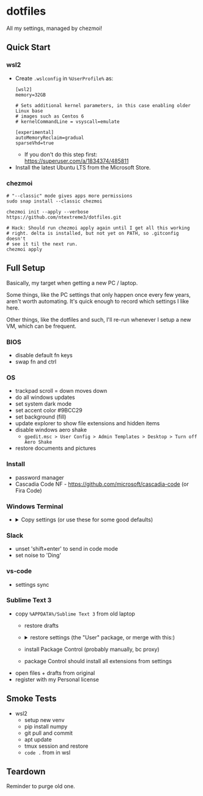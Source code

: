 # dotfiles

All my settings, managed by chezmoi!

## Quick Start

### wsl2

- Create `.wslconfig` in `%UserProfile%` as:
    ```
    [wsl2]
    memory=32GB

    # Sets additional kernel parameters, in this case enabling older Linux base
    # images such as Centos 6
    # kernelCommandLine = vsyscall=emulate

    [experimental]
    autoMemoryReclaim=gradual
    sparseVhd=true
    ```
  - If you don't do this step first: https://superuser.com/a/1834374/485811
- Install the latest Ubuntu LTS from the Microsoft Store.

### chezmoi

```
# "--classic" mode gives apps more permissions
sudo snap install --classic chezmoi

chezmoi init --apply --verbose https://github.com/ntextreme3/dotfiles.git

# Hack: Should run chezmoi apply again until I get all this working
# right. delta is installed, but not yet on PATH, so .gitconfig doesn't
# see it til the next run.
chezmoi apply
```

## Full Setup

Basically, my target when getting a new PC / laptop.

Some things, like the PC settings that only happen once every few years, aren't worth automating. It's quick enough to record which settings I like here.

Other things, like the dotfiles and such, I'll re-run whenever I setup a new VM, which can be frequent.

### BIOS

- disable default fn keys
- swap fn and ctrl

### OS

- trackpad scroll = down moves down
- do all windows updates
- set system dark mode
- set accent color #9BCC29
- set background (fill)
- update explorer to show file extensions and hidden items
- disable windows aero shake
    - `gpedit.msc > User Config > Admin Templates > Desktop > Turn off Aero Shake`
- restore documents and pictures

### Install

- password manager
- Cascadia Code NF - https://github.com/microsoft/cascadia-code (or Fira Code)

### Windows Terminal

- <details>
    <summary>Copy settings (or use these for some good defaults)</summary>

    ```jsonc
    {
        "$help": "https://aka.ms/terminal-documentation",
        "$schema": "https://aka.ms/terminal-profiles-schema",
        "actions":
        [
            {
                "command": "paste",
                "id": "User.paste",
                "keys": "shift+insert"
            },
            {
                "command":
                {
                    "action": "prevTab"
                },
                "id": "User.prevTab.0",
                "keys": "ctrl+pgup"
            },
            {
                "command":
                {
                    "action": "nextTab"
                },
                "id": "User.nextTab.0",
                "keys": "ctrl+pgdn"
            }
        ],
        "copyOnSelect": true,
        "defaultProfile": "{963ff2f7-6aed-5ce3-9d91-90d99571f53a}",
        "newTabMenu":
        [
            {
                "type": "remainingProfiles"
            }
        ],
        "profiles":
        {
            "defaults": {},
            "list":
            [
                {
                    "guid": "{61c54bbd-c2c6-5271-96e7-009a87ff44bf}",
                    "hidden": false,
                    "name": "Windows PowerShell"
                },
                {
                    "guid": "{0caa0dad-35be-5f56-a8ff-afceeeaa6101}",
                    "hidden": false,
                    "name": "cmd"
                },
                {
                    "bellStyle":
                    [
                        "window",
                        "taskbar"
                    ],
                    "colorScheme": "Campbell",
                    "font":
                    {
                        "face": "Fira Code"
                    },
                    "guid": "{963ff2f7-6aed-5ce3-9d91-90d99571f53a}",
                    "hidden": false,
                    "name": "Ubuntu-24.04",
                    "source": "Windows.Terminal.Wsl"
                }
            ]
        },
        "schemes": [],
        "tabSwitcherMode": "disabled",
        "themes": []
    }
    ```
  </details>

### Slack

- unset 'shift+enter' to send in code mode
- set noise to 'Ding'

### vs-code

- settings sync

### Sublime Text 3

- copy `%APPDATA%/Sublime Text 3` from old laptop
    - restore drafts
    - <details>
        <summary>restore settings (the "User" package, or merge with this:)</summary>

        ```json
        {
            "default_line_ending": "unix",
            "highlight_modified_tabs": true,
            "index_files": true,
            "translate_tabs_to_spaces": true,
            "update_check": false,
            "word_wrap": true,
            // '0' wraps at window size
            "wrap_width": 0
        }
        ```
    - install Package Control (probably manually, bc proxy)
    - package Control should install all extensions from settings
- open files + drafts from original
- register with my Personal license



</details>

## Smoke Tests

- wsl2
    - setup new venv
    - pip install numpy
    - git pull and commit
    - apt update
    - tmux session and restore
    - `code .` from in wsl
 
## Teardown

Reminder to purge old one.
